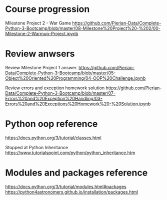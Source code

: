 # Course progression
Milestone Project 2 - War Game 
https://github.com/Pierian-Data/Complete-Python-3-Bootcamp/blob/master/08-Milestone%20Project%20-%202/00-Milestone-2-Warmup-Project.ipynb

# Review anwsers
Review Milestone Project 1 answer.
https://github.com/Pierian-Data/Complete-Python-3-Bootcamp/blob/master/05-Object%20Oriented%20Programming/04-OOP%20Challenge.ipynb

Review errors and exception homework solution
https://github.com/Pierian-Data/Complete-Python-3-Bootcamp/blob/master/07-Errors%20and%20Exception%20Handling/03-Errors%20and%20Exceptions%20Homework%20-%20Solution.ipynb

# Python oop reference 
https://docs.python.org/3/tutorial/classes.html

Stopped at Python Inheritance
https://www.tutorialspoint.com/python/python_inheritance.htm

# Modules and packages reference
https://docs.python.org/3/tutorial/modules.html#packages
https://python4astronomers.github.io/installation/packages.html